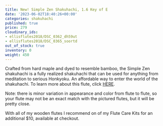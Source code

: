 ```yaml
---
title: New! Simple Zen Shakuhachi, 1.6 Key of E
date: '2023-06-02T18:40:26+00:00'
categories: shakuhachi
published: true
price: 279
cloudinary_ids:
- ellisflutes2018/DSC_0362_dh59ut
- ellisflutes2018/DSC_0365_soortd
out_of_stock: true
inventory: 0
weight: 450
---
```


Crafted from hard maple and dyed to resemble bamboo, the Simple Zen shakuhachi is a fully realized shakuhachi that can be used for anything from meditation to serious Honkyoku.  An affordable way to enter the world of the shakuhachi.  To learn more about this flute, click [HERE](https://www.ellisflutes.com/world-flutes/shakuhachi).

Note: there is minor variation in appearance and color from flute to flute, so your flute may not be an exact match with the pictured flutes, but it will be pretty close.

With all of my wooden flutes I recommend on of my Flute Care Kits for an additional $10, available at checkout.

